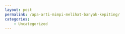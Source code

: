 ```yaml
---
layout: post
permalink: /apa-arti-mimpi-melihat-banyak-kepiting/
categories:
    - Uncategorized
---
```


